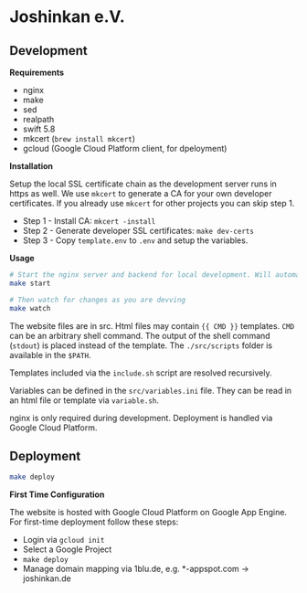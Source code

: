 # Joshinkan e.V.


## Development

**Requirements**
- nginx
- make
- sed
- realpath
- swift 5.8
- mkcert (`brew install mkcert`) 
- gcloud (Google Cloud Platform client, for dpeloyment)

**Installation**

Setup the local SSL certificate chain as the development server runs in https as well. We use `mkcert` to generate a CA for your own developer certificates. If you already use `mkcert` for other projects you can skip step 1.

- Step 1 - Install CA: `mkcert -install`
- Step 2 - Generate developer SSL certificates: `make dev-certs`
- Step 3 - Copy `template.env` to `.env` and setup the variables.

**Usage**

``` bash
# Start the nginx server and backend for local development. Will automatically compile the backend.
make start

# Then watch for changes as you are devving
make watch
```


The website files are in src. Html files may contain `{{ CMD }}` templates. `CMD` can be an arbitrary shell command. The output of the shell command (`stdout`) is placed instead of the template. The `./src/scripts` folder is available in the `$PATH`. 

Templates included via the `include.sh` script are resolved recursively. 

Variables can be defined in the `src/variables.ini` file. They can be read in an html file or template via `variable.sh`.

nginx is only required during development. Deployment is handled via Google Cloud Platform.

## Deployment 

```bash
make deploy
``` 

**First Time Configuration**

The website is hosted with Google Cloud Platform on Google App Engine. For
first-time deployment follow these steps:
- Login via `gcloud init`
- Select a Google Project
- `make deploy`
- Manage domain mapping via 1blu.de, e.g. *-appspot.com -> joshinkan.de


